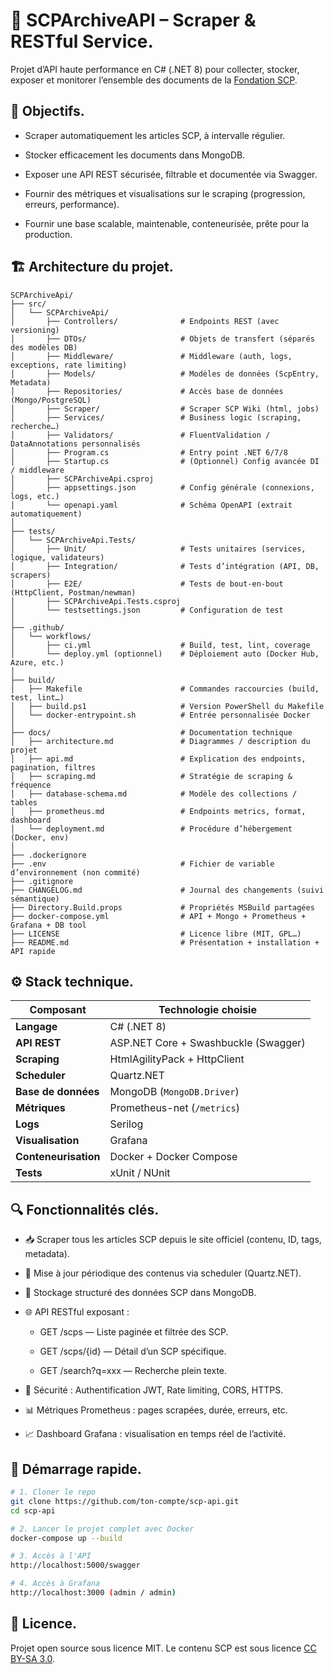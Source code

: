 # 🧪 SCPArchiveAPI – Scraper & RESTful Service.
Projet d’API haute performance en C# (.NET 8) pour collecter, stocker, exposer et monitorer l’ensemble des documents de la [Fondation SCP](http://scp-wiki.wikidot.com).

## 📌 Objectifs.
- Scraper automatiquement les articles SCP, à intervalle régulier.

- Stocker efficacement les documents dans MongoDB.

- Exposer une API REST sécurisée, filtrable et documentée via Swagger.

- Fournir des métriques et visualisations sur le scraping (progression, erreurs, performance).

- Fournir une base scalable, maintenable, conteneurisée, prête pour la production.

## 🏗️ Architecture du projet.
```
SCPArchiveApi/
├── src/
│   └── SCPArchiveApi/
│       ├── Controllers/              # Endpoints REST (avec versioning)
│       ├── DTOs/                     # Objets de transfert (séparés des modèles DB)
│       ├── Middleware/               # Middleware (auth, logs, exceptions, rate limiting)
│       ├── Models/                   # Modèles de données (ScpEntry, Metadata)
│       ├── Repositories/             # Accès base de données (Mongo/PostgreSQL)
│       ├── Scraper/                  # Scraper SCP Wiki (html, jobs)
│       ├── Services/                 # Business logic (scraping, recherche…)
│       ├── Validators/               # FluentValidation / DataAnnotations personnalisés
│       ├── Program.cs                # Entry point .NET 6/7/8
│       ├── Startup.cs                # (Optionnel) Config avancée DI / middleware
│       ├── SCPArchiveApi.csproj
│       ├── appsettings.json          # Config générale (connexions, logs, etc.)
│       └── openapi.yaml              # Schéma OpenAPI (extrait automatiquement)
│
├── tests/
│   └── SCPArchiveApi.Tests/
│       ├── Unit/                     # Tests unitaires (services, logique, validateurs)
│       ├── Integration/              # Tests d’intégration (API, DB, scrapers)
│       ├── E2E/                      # Tests de bout-en-bout (HttpClient, Postman/newman)
│       ├── SCPArchiveApi.Tests.csproj
│       └── testsettings.json         # Configuration de test
│
├── .github/
│   └── workflows/
│       ├── ci.yml                    # Build, test, lint, coverage
│       └── deploy.yml (optionnel)    # Déploiement auto (Docker Hub, Azure, etc.)
│
├── build/
│   ├── Makefile                      # Commandes raccourcies (build, test, lint…)
│   ├── build.ps1                     # Version PowerShell du Makefile
│   └── docker-entrypoint.sh          # Entrée personnalisée Docker
│
├── docs/                             # Documentation technique
│   ├── architecture.md               # Diagrammes / description du projet
│   ├── api.md                        # Explication des endpoints, pagination, filtres
│   ├── scraping.md                   # Stratégie de scraping & fréquence
│   ├── database-schema.md            # Modèle des collections / tables
│   ├── prometheus.md                 # Endpoints metrics, format, dashboard
│   └── deployment.md                 # Procédure d’hébergement (Docker, env)
│
├── .dockerignore
├── .env                              # Fichier de variable d’environnement (non commité)
├── .gitignore
├── CHANGELOG.md                      # Journal des changements (suivi sémantique)
├── Directory.Build.props             # Propriétés MSBuild partagées
├── docker-compose.yml                # API + Mongo + Prometheus + Grafana + DB tool
├── LICENSE                           # Licence libre (MIT, GPL…)
├── README.md                         # Présentation + installation + API rapide
```

## ⚙️ Stack technique.
| Composant            | Technologie choisie                  |
| -------------------- | ------------------------------------ |
| **Langage**          | C# (.NET 8)                          |
| **API REST**         | ASP.NET Core + Swashbuckle (Swagger) |
| **Scraping**         | HtmlAgilityPack + HttpClient         |
| **Scheduler**        | Quartz.NET                           |
| **Base de données**  | MongoDB (`MongoDB.Driver`)           |
| **Métriques**        | Prometheus-net (`/metrics`)          |
| **Logs**             | Serilog                              |
| **Visualisation**    | Grafana                              |
| **Conteneurisation** | Docker + Docker Compose              |
| **Tests**            | xUnit / NUnit                        |


## 🔍 Fonctionnalités clés.
- 📥 Scraper tous les articles SCP depuis le site officiel (contenu, ID, tags, metadata).

- 📆 Mise à jour périodique des contenus via scheduler (Quartz.NET).

- 🧾 Stockage structuré des données SCP dans MongoDB.

- 🌐 API RESTful exposant :

  - GET /scps — Liste paginée et filtrée des SCP.

  - GET /scps/{id} — Détail d’un SCP spécifique.

  - GET /search?q=xxx — Recherche plein texte.

- 🔐 Sécurité : Authentification JWT, Rate limiting, CORS, HTTPS.

- 📊 Métriques Prometheus : pages scrapées, durée, erreurs, etc.

- 📈 Dashboard Grafana : visualisation en temps réel de l’activité.

## 🚀 Démarrage rapide.
```bash
# 1. Cloner le repo
git clone https://github.com/ton-compte/scp-api.git
cd scp-api

# 2. Lancer le projet complet avec Docker
docker-compose up --build

# 3. Accès à l'API
http://localhost:5000/swagger

# 4. Accès à Grafana
http://localhost:3000 (admin / admin)
```

## 📄 Licence.
Projet open source sous licence MIT. Le contenu SCP est sous licence [CC BY-SA 3.0](https://creativecommons.org/licenses/by-sa/3.0/).
